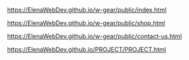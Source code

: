 https://ElenaWebDev.github.io/w-gear/public/index.html

https://ElenaWebDev.github.io/w-gear/public/shop.html

https://ElenaWebDev.github.io/w-gear/public/contact-us.html



https://ElenaWebDev.github.io/PROJECT/PROJECT.html


